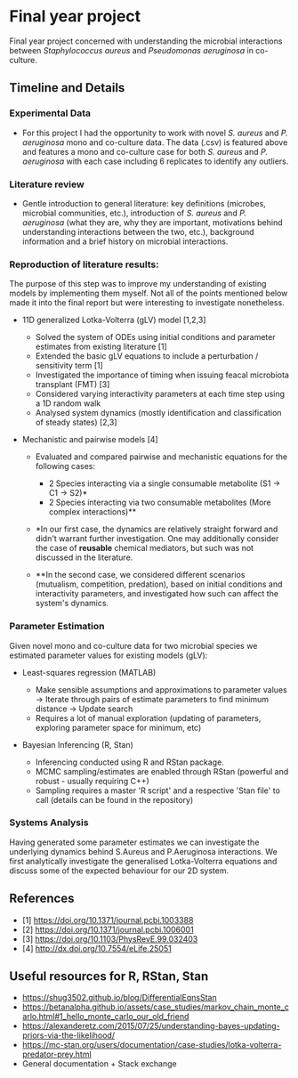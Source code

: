 # Final year project
Final year project concerned with understanding the microbial interactions between _Staphylococcus aureus_ and _Pseudomonas aeruginosa_ in co-culture.
## Timeline and Details

### Experimental Data
- For this project I had the opportunity to work with novel _S. aureus_ and _P. aeruginosa_ mono and co-culture data. The data (.csv) is featured above and features a mono and co-culture case for both _S. aureus_ and _P. aeruginosa_ with each case including 6 replicates to identify any outliers.

### Literature review 
- Gentle introduction to general literature: key definitions (microbes, microbial communities, etc.), introduction of _S. aureus_ and _P. aeruginosa_ (what they are, why they are important, motivations behind understanding interactions between the two, etc.), background information and a brief history on microbial interactions.
### Reproduction of literature results:
The purpose of this step was to improve my understanding of existing models by implementing them myself. Not all of the points mentioned below made it into the final report but were interesting to investigate nonetheless.

- 11D generalized Lotka-Volterra (gLV) model [1,2,3]
  - Solved the system of ODEs using initial conditions and parameter estimates from existing literature [1]
  - Extended the basic gLV equations to include a perturbation / sensitivity term [1]
  - Investigated the importance of timing when issuing feacal microbiota transplant (FMT) [3]
  - Considered varying interactivity parameters at each time step using a 1D random walk
  - Analysed system dynamics (mostly identification and classification of steady states) [2,3]
  
 - Mechanistic and pairwise models [4]
    - Evaluated and compared pairwise and mechanistic equations for the following cases:
      - 2 Species interacting via a single consumable metabolite (S1 -> C1 -> S2)*
      - 2 Species interacting via two consumable metabolites (More complex interactions)**

     - *In our first case, the dynamics are relatively straight forward and didn't warrant further investigation. One may additionally consider the case of **reusable** chemical mediators, but such was not discussed in the literature.
     - **In the second case, we considered different scenarios (mutualism, competition, predation), based on initial conditions and interactivity parameters, and investigated how such can affect the system's dynamics.
     
### Parameter Estimation
Given novel mono and co-culture data for two microbial species we estimated parameter values for existing models (gLV):
- Least-squares regression (MATLAB)
  - Make sensible assumptions and approximations to parameter values -> Iterate through pairs of estimate parameters to find minimum distance -> Update search
  - Requires a lot of manual exploration (updating of parameters, exploring parameter space for minimum, etc)

- Bayesian Inferencing (R, Stan)
  - Inferencing conducted using R and RStan package.
  - MCMC sampling/estimates are enabled through RStan (powerful and robust - usually requiring C++)
  - Sampling requires a master 'R script' and a respective 'Stan file' to call (details can be found in the repository)
 
 ### Systems Analysis
 Having generated some parameter estimates we can investigate the underlying dynamics behind S.Aureus and P.Aeruginosa interactions. We first analytically investigate the generalised Lotka-Volterra equations and discuss some of the expected behaviour for our 2D system. 
 
 ## References
 - [1] https://doi.org/10.1371/journal.pcbi.1003388
 - [2] https://doi.org/10.1371/journal.pcbi.1006001
 - [3] https://doi.org/10.1103/PhysRevE.99.032403
 - [4] http://dx.doi.org/10.7554/eLife.25051
 
 ## Useful resources for R, RStan, Stan
 - https://shug3502.github.io/blog/DifferentialEqnsStan
 - https://betanalpha.github.io/assets/case_studies/markov_chain_monte_carlo.html#1_hello_monte_carlo_our_old_friend
 - https://alexanderetz.com/2015/07/25/understanding-bayes-updating-priors-via-the-likelihood/
 - https://mc-stan.org/users/documentation/case-studies/lotka-volterra-predator-prey.html
 - General documentation + Stack exchange
 
